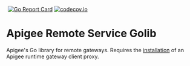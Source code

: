 [![<CirclCI>](https://circleci.com/gh/theganyo/apigee-remote-service-golib.svg?style=svg)](https://circleci.com/gh/theganyo/apigee-remote-service-golib)
[![Go Report Card](https://goreportcard.com/badge/github.com/theganyo/apigee-remote-service-golib)](https://goreportcard.com/report/github.com/theganyo/apigee-remote-service-golib)
[![codecov.io](https://codecov.io/github/theganyo/apigee-remote-service-golib/coverage.svg?branch=master)](https://codecov.io/github/theganyo/apigee-remote-service-golib?branch=master)

# Apigee Remote Service Golib

Apigee's Go library for remote gateways. Requires the [installation](../../../apigee-remote-service-cli) of an Apigee runtime gateway client proxy.
